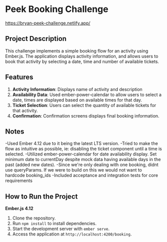 # Peek Booking Challenge

https://bryan-peek-challenge.netlify.app/

## Project Description

This challenge implements a simple booking flow for an activity using Ember.js. The application displays activity information, and allows users to book that activity by selecting a date, time and number of available tickets.

## Features

1. **Activity Information**: Displays name of activity and description
2. **Availability Data**: Used ember-power-calendar to allow users to select a date, times are displayed based on available times for that day.
3. **Ticket Selection**: Users can select the quantity of available tickets for that activity.
4. **Confirmation**: Confirmation screens displays final booking information.

## Notes

-Used Ember 4.12 due to it being the latest LTS version.
-Tried to make the flow as intuitive as possible, ie: disabling the ticket component until a time is selected.
-Utilized ember-power-calendar for date availability display. Set minimum date to currentDay despite mock data having available days in the past (added new dates).
-Since we're only dealing with one booking, didnt use queryParams. If we were to build on this we would not want to hardcode booking_ids
-Included acceptance and integration tests for core requirements

## How to Run the Project

**Ember.js 4.12**

1. Clone the repository.
2. Run `npm install` to install dependencies.
3. Start the development server with `ember serve`.
4. Access the application at `http://localhost:4200/booking`.
